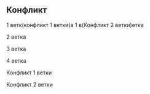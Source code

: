 ## Конфликт

1 ветк(конфликт 1 ветки)а 
1 в(Конфликт 2 ветки)етка 

2 ветка

3 ветка 

4 ветка

Конфликт 1 ветки


Конфликт 2 ветки

